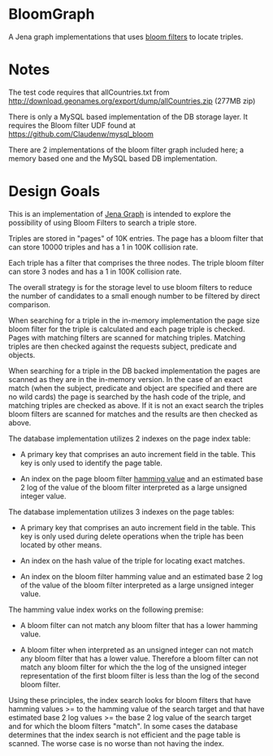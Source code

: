 # BloomGraph
A Jena graph implementations that uses <a href='http://en.wikipedia.org/wiki/Bloom_filter'>bloom filters</a> to locate triples.

# Notes

The test code requires that allCountries.txt from http://download.geonames.org/export/dump/allCountries.zip (277MB zip)

There is only a MySQL based implementation of the DB storage layer. It requires the Bloom filter UDF found at https://github.com/Claudenw/mysql_bloom

There are 2 implementations of the bloom filter graph included here; a memory based one and the MySQL based DB implementation.

# Design Goals

This is an implementation of <a href='http://jena.apache.org/documentation/javadoc/jena/com/hp/hpl/jena/graph/Graph.html'>Jena Graph</a> is intended to explore the possibility of using Bloom Filters to search a triple store.

Triples are stored in "pages" of 10K entries.  The page has a bloom filter that can store 10000 triples and has a 1 in 100K collision rate.

Each triple has a filter that comprises the three nodes.  The triple bloom filter can store 3 nodes and has a 1 in 100K collision rate. 

The overall strategy is for the storage level to use bloom filters to reduce the number of candidates to a small enough number to be filtered by direct comparison.

When searching for a triple in the in-memory implementation the page size bloom filter for the triple is calculated and each page triple is checked.  Pages with matching filters are scanned for matching triples.  Matching triples are then checked against the requests subject, predicate and objects.

When searching for a triple in the DB backed implementation the pages are scanned as they are in the in-memory version.  In the case of an exact match (when the subject, predicate and object are specified and there are no wild cards) the page is searched by the hash code of the triple, and matching triples are checked as above.  If it is not an exact search the triples bloom filters are scanned for matches and the results are then checked as above.

The database implementation utilizes 2 indexes on the page index table:

* A primary key that comprises an auto increment field in the table.  This key is only used to identify the page table.

* An index on the page bloom filter <a href='http://en.wikipedia.org/wiki/Hamming_weight'>hamming value</a> and an estimated base 2 log of the value of the bloom filter interpreted as a large unsigned integer value.

The database implementation utilizes 3 indexes on the page tables: 

* A primary key that comprises an auto increment field in the table.  This key is only used during delete operations when the triple has been located by other means.

* An index on the hash value of the triple for locating exact matches.

* An index on the bloom filter hamming value and an estimated base 2 log of the value of the bloom filter interpreted as a large unsigned integer value.

The hamming value index works on the following premise:

* A bloom filter can not match any bloom filter that has a lower hamming value.

* A bloom filter when interpreted as an unsigned integer can not match any bloom filter that has a lower value.  Therefore a bloom filter can not match any bloom filter for which the the log of the unsigned integer representation of the first bloom filter is less than the log of the second bloom filter.

Using these principles, the index search looks for bloom filters that have hamming values >= to the hamming value of the search target and that have estimated base 2 log values >=  the base 2 log value of the search target and for which the bloom filters "match".  In some cases the database determines that the index search is not efficient and the page table is scanned.  The worse case is no worse than not having the index.








